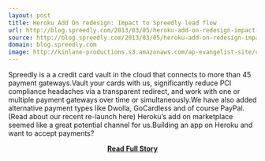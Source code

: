 ```yaml
---
layout: post
title: Heroku Add On redesign: Impact to Spreedly lead flow
url: http://blog.spreedly.com/2013/03/05/heroku-add-on-redesign-impact-to-spreedly-lead-flow/
source: http://blog.spreedly.com/2013/03/05/heroku-add-on-redesign-impact-to-spreedly-lead-flow/
domain: blog.spreedly.com
image: http://kinlane-productions.s3.amazonaws.com/ap-evangelist-site/curated/screenshots/9352_api500_com.png
---
```


<p>Spreedly is a a credit card vault in the cloud that connects to more than 45 payment gateways.Vault your cards with us, significantly reduce PCI compliance headaches via a transparent redirect, and work with one or multiple payment gateways over time or simultaneously.We have also added alternative payment types like Dwolla, GoCardless and of course PayPal.(Read about our recent re-launch here) Heroku’s add on marketplace seemed like a great potential channel for us.Building an app on Heroku and want to accept payments?</p>
<center><p><a href="http://blog.spreedly.com/2013/03/05/heroku-add-on-redesign-impact-to-spreedly-lead-flow/" style='padding:25px; font-sze:18px; font-weight: bold;'>Read Full Story</a></p></center>
